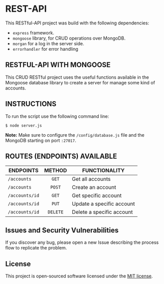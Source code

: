 # REST-API

This RESTful-API project was build with the following dependencies:

* ``express`` framework.
* ``mongoose`` library, for CRUD operations over MongoDB.
* ``morgan`` for a log in the server side.
* ``errorhandler`` for error handling

## RESTFUL-API WITH MONGOOSE

This CRUD RESTful project uses the useful functions available in the Mongoose database library to create a server for manage some kind of  accounts.

## INSTRUCTIONS

To run the script use the following command line:

```
$ node server.js
```

**Note:** Make sure to configure the `/config/database.js` file and the MongoDB starting on port `:27017`.

## ROUTES (ENDPOINTS) AVAILABLE

|ENDPOINTS  |METHOD  |FUNCTIONALITY |
|---|:---:|---|
|`/accounts`| `GET`| Get all accounts|
|`/accounts`| `POST`| Create an account|
|`/accounts/id`| `GET`| Get specific account|
|`/accounts/id`| `PUT`| Update a specific account|
|`/accounts/id`| `DELETE`| Delete a specific account|

## Issues and Security Vulnerabilities

If you discover any bug, please  open a new Issue describing the process flow to replicate the problem.

## License

This project is open-sourced software licensed under the [MIT license](https://opensource.org/licenses/MIT).

